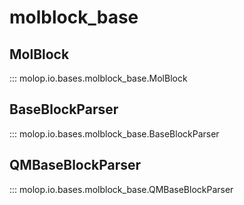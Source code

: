# molblock_base

## MolBlock

::: molop.io.bases.molblock_base.MolBlock

## BaseBlockParser

::: molop.io.bases.molblock_base.BaseBlockParser

## QMBaseBlockParser

::: molop.io.bases.molblock_base.QMBaseBlockParser